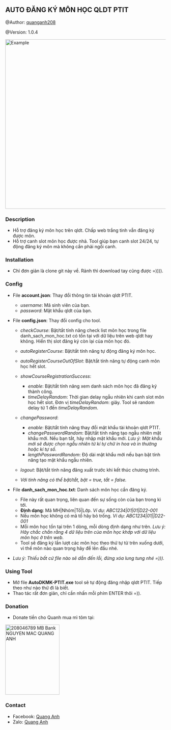 ## AUTO ĐĂNG KÝ MÔN HỌC QLDT PTIT

@Author: [quanganh208](https://github.com/quanganh208)

@Version: 1.0.4

<img src="https://scontent.fhan5-8.fna.fbcdn.net/v/t1.15752-9/411928213_865381601726981_8702602363849540887_n.png?_nc_cat=108&ccb=1-7&_nc_sid=8cd0a2&_nc_ohc=qiSIsy7nLqYAX9dRmxw&_nc_ht=scontent.fhan5-8.fna&oh=03_AdQX-WpYidYYQFAv_ZS5fGfBf6Njeg8YkSuHGGDq2Tjwug&oe=65B37BBC" alt="Example" title= "Example" width="674" height="532">

### Description

- Hỗ trợ đăng ký môn học trên qldt. Chấp web trắng tinh vẫn đăng ký được môn.
- Hỗ trợ canh slot môn học được nhả. Tool giúp bạn canh slot 24/24, tự động đăng ký môn mà không cần phải ngồi canh.

### Installation

- Chỉ đơn giản là clone git này về. Rảnh thì download tay cũng được =)))).

### Config

- File **account.json**: Thay đổi thông tin tài khoản qldt PTIT.

  - _username_: Mã sinh viên của bạn.
  - _password_: Mật khẩu qldt của bạn.

- File **config.json**: Thay đổi config cho tool.

  - _checkCourse_: Bật/tắt tính năng check list môn học trong file danh_sach_mon_hoc.txt có tồn tại với dữ liệu trên web qldt hay không. Hiển thị slot đăng ký còn lại của môn học đó.
  - _autoRegisterCourse_: Bật/tắt tính năng tự động đăng ký môn học.
  - _autoRegisterCourseOutOfSlot_: Bật/tắt tính năng tự động canh môn học hết slot.
  - _showCourseRegistrationSuccess_:
    - _enable_: Bật/tắt tính năng xem danh sách môn học đã đăng ký thành công.
    - _timeDelayRandom_: Thời gian delay ngẫu nhiên khi canh slot môn học hết slot. Đơn vị _timeDelayRandom_: giây. Tool sẽ random delay từ 1 đến _timeDelayRandom_.
  - _changePassword_:

    - _enable_: Bật/tắt tính năng thay đổi mật khẩu tài khoản qldt PTIT.
    - _changePasswordRandom_: Bật/tắt tính năng tạo ngẫu nhiên mật khẩu mới. Nếu bạn tắt, hãy nhập mật khẩu mới. _Lưu ý: Mật khẩu mới sẽ được chọn ngẫu nhiên từ kí tự chữ in hoa và in thường hoặc kí tự số._
    - _lengthPasswordRandom_: Độ dài mật khẩu mới nếu bạn bật tính năng tạo mật khẩu ngẫu nhiên.

  - _logout_: Bật/tắt tính năng đăng xuất trước khi kết thúc chương trình.

  - _Với tính năng có thể bật/tắt, bật = true, tắt = false._

- File **danh_sach_mon_hoc.txt**: Danh sách môn học cần đăng ký.
  - File này rất quan trọng, liên quan đến sự sống còn của bạn trong kì tới.
  - **Định dạng**: Mã MH|Nhóm|Tổ|Lớp. _Ví dụ: ABC1234|01|01|D22-001_
  - Nếu môn học không có mã tổ hãy bỏ trống. _Ví dụ: ABC1234|01||D22-001_
  - Mỗi môn học tồn tại trên 1 dòng, mỗi dòng định dạng như trên. _Lưu ý: Hãy chắc chắn rằng 4 dữ liệu trên của môn học khớp với dữ liệu môn học ở trên web._
  - Tool sẽ đăng ký lần lượt các môn học theo thứ tự từ trên xuống dưới, vì thế môn nào quan trọng hãy để lên đầu nhé.
- _Lưu ý: Thiếu bất cứ file nào sẽ dẫn đến lỗi, đừng xóa lung tung nhé =)))._

### Using Tool

- Mở file **AutoDKMK-PTIT.exe** tool sẽ tự động đăng nhập qldt PTIT. Tiếp theo như nào thử đi là biết.
- Thao tác rất đơn giản, chỉ cần nhấn mỗi phím ENTER thôi =)).

### Donation

- Donate tiền cho Quanh mua mì tôm tại:

<img src="https://scontent.fhan5-8.fna.fbcdn.net/v/t1.15752-9/387519503_1014386016510688_7126056876433079552_n.png?_nc_cat=106&ccb=1-7&_nc_sid=8cd0a2&_nc_eui2=AeHa5RnlFFdkDuMhQILD-2GUpyKtxJnncrKnIq3Emedysg5aJYMQa3JdyQFwhowFB5sxBb2QWhzriK-aqNwf9ATQ&_nc_ohc=vEHcliKsf0EAX8c5o5f&_nc_ht=scontent.fhan5-8.fna&oh=03_AdRg1Xp_Nw9oCc7AzZ7hpEOQWSauT5RqSDeQod4qGwL1xA&oe=65C34AEA" alt="208046789 MB Bank NGUYEN MAC QUANG ANH" title= "QR Donate for Quanh" width="170" height="220">

### Contact

- Facebook: [Quang Anh](https://www.facebook.com/quanganh.208)
- Zalo: [Quang Anh](https://zalo.me/0795206304)

